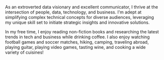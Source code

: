 As an extroverted data visionary and excellent communicator, I thrive at the intersection of people, data, technology, and business. I'm adept at simplifying complex technical concepts for diverse audiences, leveraging my unique skill set to initiate strategic insights and innovative solutions.

In my free time, I enjoy reading non-fiction books and researching the latest trends in tech and business while drinking coffee. I also enjoy watching football games and soccer matches, hiking, camping, traveling abroad, playing guitar, playing video games, tasting wine, and cooking a wide variety of cuisines!

<!---
thomascowart/thomascowart is a ✨ special ✨ repository because its `README.md` (this file) appears on your GitHub profile.
You can click the Preview link to take a look at your changes.
--->
